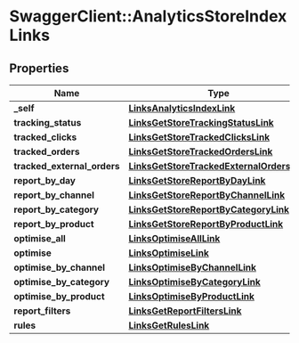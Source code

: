 # SwaggerClient::AnalyticsStoreIndexLinks

## Properties
Name | Type | Description | Notes
------------ | ------------- | ------------- | -------------
**_self** | [**LinksAnalyticsIndexLink**](LinksAnalyticsIndexLink.md) |  | 
**tracking_status** | [**LinksGetStoreTrackingStatusLink**](LinksGetStoreTrackingStatusLink.md) |  | 
**tracked_clicks** | [**LinksGetStoreTrackedClicksLink**](LinksGetStoreTrackedClicksLink.md) |  | 
**tracked_orders** | [**LinksGetStoreTrackedOrdersLink**](LinksGetStoreTrackedOrdersLink.md) |  | 
**tracked_external_orders** | [**LinksGetStoreTrackedExternalOrdersLink**](LinksGetStoreTrackedExternalOrdersLink.md) |  | [optional] 
**report_by_day** | [**LinksGetStoreReportByDayLink**](LinksGetStoreReportByDayLink.md) |  | [optional] 
**report_by_channel** | [**LinksGetStoreReportByChannelLink**](LinksGetStoreReportByChannelLink.md) |  | [optional] 
**report_by_category** | [**LinksGetStoreReportByCategoryLink**](LinksGetStoreReportByCategoryLink.md) |  | [optional] 
**report_by_product** | [**LinksGetStoreReportByProductLink**](LinksGetStoreReportByProductLink.md) |  | [optional] 
**optimise_all** | [**LinksOptimiseAllLink**](LinksOptimiseAllLink.md) |  | [optional] 
**optimise** | [**LinksOptimiseLink**](LinksOptimiseLink.md) |  | [optional] 
**optimise_by_channel** | [**LinksOptimiseByChannelLink**](LinksOptimiseByChannelLink.md) |  | [optional] 
**optimise_by_category** | [**LinksOptimiseByCategoryLink**](LinksOptimiseByCategoryLink.md) |  | [optional] 
**optimise_by_product** | [**LinksOptimiseByProductLink**](LinksOptimiseByProductLink.md) |  | [optional] 
**report_filters** | [**LinksGetReportFiltersLink**](LinksGetReportFiltersLink.md) |  | 
**rules** | [**LinksGetRulesLink**](LinksGetRulesLink.md) |  | [optional] 


